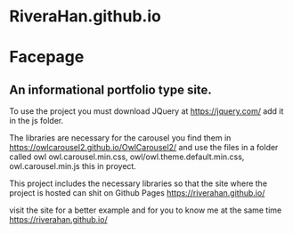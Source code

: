 # RiveraHan.github.io

# Facepage


## An informational portfolio type site.


To use the project you must download JQuery at https://jquery.com/
add it in the js folder.

The libraries are necessary for the carousel you find them in https://owlcarousel2.github.io/OwlCarousel2/
and use the files in a folder called owl owl.carousel.min.css, owl/owl.theme.default.min.css, owl.carousel.min.js this in proyect.

This project includes the necessary libraries so that the site where the project is hosted can shit on Github Pages https://riverahan.github.io/

visit the site for a better example and for you to know me at the same time https://riverahan.github.io/
